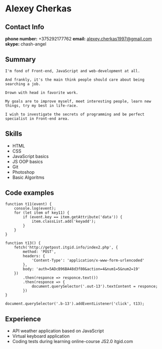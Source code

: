 # Alexey Cherkas

## Contact Info
**phone number:** +375292177762
**email:** alexey.cherkas1997@gmail.com
**skype:** chash-angel

## Summary
    I'm fond of Front-end, JavaScript and web-development at all. 
    
    And frankly, it's the main think people should care about being searching a job. 
    
    Drown with head in favorite work. 
    
    My goals are to improve myself, meet interesting people, learn new things, try my best in life-race. 
    
    I wish to investigate the secrets of programming and be perfect specialist in Front-end area.

## Skills

* HTML
* CSS
* JavaScript basics
* JS OOP basics
* Git
* Photoshop
* Basic Algoritms

## Code examples

```
function t11(event) {
    console.log(event);
    for (let item of key11) {
        if (event.key == item.getAttribute('data')) {
            item.classList.add('keyadd');
        }
    }
}

function t13() {
    fetch('http://getpost.itgid.info/index2.php', {
        method: 'POST',
        headers: {
            'Content-Type': 'application/x-www-form-urlencoded'
        },
        body: 'auth=5ADcB96BA48d3f80&action=4&num1=5&num2=19'
    })
        .then(responce => responce.text())
        .then(responce => {
            document.querySelector('.out-13').textContent = responce;
        })
}

document.querySelector('.b-13').addEventListener('click', t13);
```

## Experience

* API weather application based on JavaScript
* Virtual keyboard application
* Coding tests during learning online-course JS2.0 itgid.com

